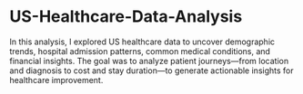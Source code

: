 # US-Healthcare-Data-Analysis
In this analysis, I explored US healthcare data to uncover demographic trends, hospital admission patterns, common medical conditions, and financial insights. The goal was to analyze patient journeys—from location and diagnosis to cost and stay duration—to generate actionable insights for healthcare improvement.
